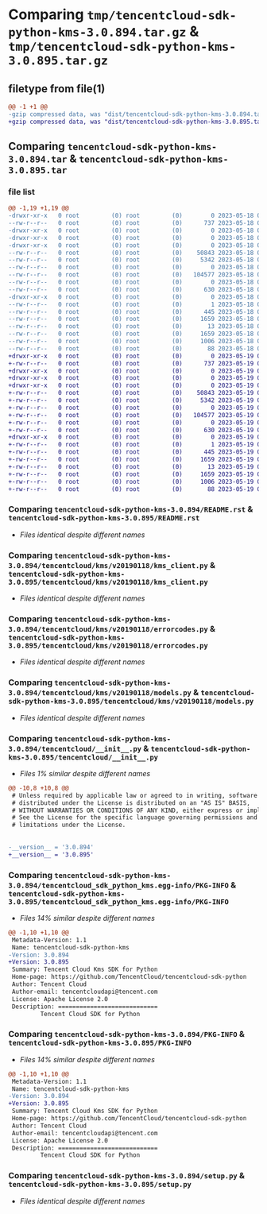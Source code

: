 # Comparing `tmp/tencentcloud-sdk-python-kms-3.0.894.tar.gz` & `tmp/tencentcloud-sdk-python-kms-3.0.895.tar.gz`

## filetype from file(1)

```diff
@@ -1 +1 @@
-gzip compressed data, was "dist/tencentcloud-sdk-python-kms-3.0.894.tar", last modified: Thu May 18 00:29:31 2023, max compression
+gzip compressed data, was "dist/tencentcloud-sdk-python-kms-3.0.895.tar", last modified: Fri May 19 02:54:12 2023, max compression
```

## Comparing `tencentcloud-sdk-python-kms-3.0.894.tar` & `tencentcloud-sdk-python-kms-3.0.895.tar`

### file list

```diff
@@ -1,19 +1,19 @@
-drwxr-xr-x   0 root         (0) root         (0)        0 2023-05-18 00:29:31.000000 tencentcloud-sdk-python-kms-3.0.894/
--rw-r--r--   0 root         (0) root         (0)      737 2023-05-18 00:29:31.000000 tencentcloud-sdk-python-kms-3.0.894/README.rst
-drwxr-xr-x   0 root         (0) root         (0)        0 2023-05-18 00:29:31.000000 tencentcloud-sdk-python-kms-3.0.894/tencentcloud/
-drwxr-xr-x   0 root         (0) root         (0)        0 2023-05-18 00:29:31.000000 tencentcloud-sdk-python-kms-3.0.894/tencentcloud/kms/
-drwxr-xr-x   0 root         (0) root         (0)        0 2023-05-18 00:29:31.000000 tencentcloud-sdk-python-kms-3.0.894/tencentcloud/kms/v20190118/
--rw-r--r--   0 root         (0) root         (0)    50843 2023-05-18 00:29:31.000000 tencentcloud-sdk-python-kms-3.0.894/tencentcloud/kms/v20190118/kms_client.py
--rw-r--r--   0 root         (0) root         (0)     5342 2023-05-18 00:29:31.000000 tencentcloud-sdk-python-kms-3.0.894/tencentcloud/kms/v20190118/errorcodes.py
--rw-r--r--   0 root         (0) root         (0)        0 2023-05-18 00:29:31.000000 tencentcloud-sdk-python-kms-3.0.894/tencentcloud/kms/v20190118/__init__.py
--rw-r--r--   0 root         (0) root         (0)   104577 2023-05-18 00:29:31.000000 tencentcloud-sdk-python-kms-3.0.894/tencentcloud/kms/v20190118/models.py
--rw-r--r--   0 root         (0) root         (0)        0 2023-05-18 00:29:31.000000 tencentcloud-sdk-python-kms-3.0.894/tencentcloud/kms/__init__.py
--rw-r--r--   0 root         (0) root         (0)      630 2023-05-18 00:29:31.000000 tencentcloud-sdk-python-kms-3.0.894/tencentcloud/__init__.py
-drwxr-xr-x   0 root         (0) root         (0)        0 2023-05-18 00:29:31.000000 tencentcloud-sdk-python-kms-3.0.894/tencentcloud_sdk_python_kms.egg-info/
--rw-r--r--   0 root         (0) root         (0)        1 2023-05-18 00:29:31.000000 tencentcloud-sdk-python-kms-3.0.894/tencentcloud_sdk_python_kms.egg-info/dependency_links.txt
--rw-r--r--   0 root         (0) root         (0)      445 2023-05-18 00:29:31.000000 tencentcloud-sdk-python-kms-3.0.894/tencentcloud_sdk_python_kms.egg-info/SOURCES.txt
--rw-r--r--   0 root         (0) root         (0)     1659 2023-05-18 00:29:31.000000 tencentcloud-sdk-python-kms-3.0.894/tencentcloud_sdk_python_kms.egg-info/PKG-INFO
--rw-r--r--   0 root         (0) root         (0)       13 2023-05-18 00:29:31.000000 tencentcloud-sdk-python-kms-3.0.894/tencentcloud_sdk_python_kms.egg-info/top_level.txt
--rw-r--r--   0 root         (0) root         (0)     1659 2023-05-18 00:29:31.000000 tencentcloud-sdk-python-kms-3.0.894/PKG-INFO
--rw-r--r--   0 root         (0) root         (0)     1006 2023-05-18 00:29:31.000000 tencentcloud-sdk-python-kms-3.0.894/setup.py
--rw-r--r--   0 root         (0) root         (0)       88 2023-05-18 00:29:31.000000 tencentcloud-sdk-python-kms-3.0.894/setup.cfg
+drwxr-xr-x   0 root         (0) root         (0)        0 2023-05-19 02:54:12.000000 tencentcloud-sdk-python-kms-3.0.895/
+-rw-r--r--   0 root         (0) root         (0)      737 2023-05-19 02:54:12.000000 tencentcloud-sdk-python-kms-3.0.895/README.rst
+drwxr-xr-x   0 root         (0) root         (0)        0 2023-05-19 02:54:12.000000 tencentcloud-sdk-python-kms-3.0.895/tencentcloud/
+drwxr-xr-x   0 root         (0) root         (0)        0 2023-05-19 02:54:12.000000 tencentcloud-sdk-python-kms-3.0.895/tencentcloud/kms/
+drwxr-xr-x   0 root         (0) root         (0)        0 2023-05-19 02:54:12.000000 tencentcloud-sdk-python-kms-3.0.895/tencentcloud/kms/v20190118/
+-rw-r--r--   0 root         (0) root         (0)    50843 2023-05-19 02:54:12.000000 tencentcloud-sdk-python-kms-3.0.895/tencentcloud/kms/v20190118/kms_client.py
+-rw-r--r--   0 root         (0) root         (0)     5342 2023-05-19 02:54:12.000000 tencentcloud-sdk-python-kms-3.0.895/tencentcloud/kms/v20190118/errorcodes.py
+-rw-r--r--   0 root         (0) root         (0)        0 2023-05-19 02:54:12.000000 tencentcloud-sdk-python-kms-3.0.895/tencentcloud/kms/v20190118/__init__.py
+-rw-r--r--   0 root         (0) root         (0)   104577 2023-05-19 02:54:12.000000 tencentcloud-sdk-python-kms-3.0.895/tencentcloud/kms/v20190118/models.py
+-rw-r--r--   0 root         (0) root         (0)        0 2023-05-19 02:54:12.000000 tencentcloud-sdk-python-kms-3.0.895/tencentcloud/kms/__init__.py
+-rw-r--r--   0 root         (0) root         (0)      630 2023-05-19 02:54:12.000000 tencentcloud-sdk-python-kms-3.0.895/tencentcloud/__init__.py
+drwxr-xr-x   0 root         (0) root         (0)        0 2023-05-19 02:54:12.000000 tencentcloud-sdk-python-kms-3.0.895/tencentcloud_sdk_python_kms.egg-info/
+-rw-r--r--   0 root         (0) root         (0)        1 2023-05-19 02:54:12.000000 tencentcloud-sdk-python-kms-3.0.895/tencentcloud_sdk_python_kms.egg-info/dependency_links.txt
+-rw-r--r--   0 root         (0) root         (0)      445 2023-05-19 02:54:12.000000 tencentcloud-sdk-python-kms-3.0.895/tencentcloud_sdk_python_kms.egg-info/SOURCES.txt
+-rw-r--r--   0 root         (0) root         (0)     1659 2023-05-19 02:54:12.000000 tencentcloud-sdk-python-kms-3.0.895/tencentcloud_sdk_python_kms.egg-info/PKG-INFO
+-rw-r--r--   0 root         (0) root         (0)       13 2023-05-19 02:54:12.000000 tencentcloud-sdk-python-kms-3.0.895/tencentcloud_sdk_python_kms.egg-info/top_level.txt
+-rw-r--r--   0 root         (0) root         (0)     1659 2023-05-19 02:54:12.000000 tencentcloud-sdk-python-kms-3.0.895/PKG-INFO
+-rw-r--r--   0 root         (0) root         (0)     1006 2023-05-19 02:54:12.000000 tencentcloud-sdk-python-kms-3.0.895/setup.py
+-rw-r--r--   0 root         (0) root         (0)       88 2023-05-19 02:54:12.000000 tencentcloud-sdk-python-kms-3.0.895/setup.cfg
```

### Comparing `tencentcloud-sdk-python-kms-3.0.894/README.rst` & `tencentcloud-sdk-python-kms-3.0.895/README.rst`

 * *Files identical despite different names*

### Comparing `tencentcloud-sdk-python-kms-3.0.894/tencentcloud/kms/v20190118/kms_client.py` & `tencentcloud-sdk-python-kms-3.0.895/tencentcloud/kms/v20190118/kms_client.py`

 * *Files identical despite different names*

### Comparing `tencentcloud-sdk-python-kms-3.0.894/tencentcloud/kms/v20190118/errorcodes.py` & `tencentcloud-sdk-python-kms-3.0.895/tencentcloud/kms/v20190118/errorcodes.py`

 * *Files identical despite different names*

### Comparing `tencentcloud-sdk-python-kms-3.0.894/tencentcloud/kms/v20190118/models.py` & `tencentcloud-sdk-python-kms-3.0.895/tencentcloud/kms/v20190118/models.py`

 * *Files identical despite different names*

### Comparing `tencentcloud-sdk-python-kms-3.0.894/tencentcloud/__init__.py` & `tencentcloud-sdk-python-kms-3.0.895/tencentcloud/__init__.py`

 * *Files 1% similar despite different names*

```diff
@@ -10,8 +10,8 @@
 # Unless required by applicable law or agreed to in writing, software
 # distributed under the License is distributed on an "AS IS" BASIS,
 # WITHOUT WARRANTIES OR CONDITIONS OF ANY KIND, either express or implied.
 # See the License for the specific language governing permissions and
 # limitations under the License.
 
 
-__version__ = '3.0.894'
+__version__ = '3.0.895'
```

### Comparing `tencentcloud-sdk-python-kms-3.0.894/tencentcloud_sdk_python_kms.egg-info/PKG-INFO` & `tencentcloud-sdk-python-kms-3.0.895/tencentcloud_sdk_python_kms.egg-info/PKG-INFO`

 * *Files 14% similar despite different names*

```diff
@@ -1,10 +1,10 @@
 Metadata-Version: 1.1
 Name: tencentcloud-sdk-python-kms
-Version: 3.0.894
+Version: 3.0.895
 Summary: Tencent Cloud Kms SDK for Python
 Home-page: https://github.com/TencentCloud/tencentcloud-sdk-python
 Author: Tencent Cloud
 Author-email: tencentcloudapi@tencent.com
 License: Apache License 2.0
 Description: ============================
         Tencent Cloud SDK for Python
```

### Comparing `tencentcloud-sdk-python-kms-3.0.894/PKG-INFO` & `tencentcloud-sdk-python-kms-3.0.895/PKG-INFO`

 * *Files 14% similar despite different names*

```diff
@@ -1,10 +1,10 @@
 Metadata-Version: 1.1
 Name: tencentcloud-sdk-python-kms
-Version: 3.0.894
+Version: 3.0.895
 Summary: Tencent Cloud Kms SDK for Python
 Home-page: https://github.com/TencentCloud/tencentcloud-sdk-python
 Author: Tencent Cloud
 Author-email: tencentcloudapi@tencent.com
 License: Apache License 2.0
 Description: ============================
         Tencent Cloud SDK for Python
```

### Comparing `tencentcloud-sdk-python-kms-3.0.894/setup.py` & `tencentcloud-sdk-python-kms-3.0.895/setup.py`

 * *Files identical despite different names*

